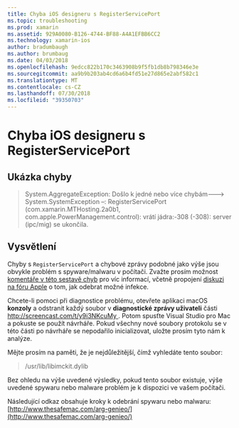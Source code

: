 ```yaml
---
title: Chyba iOS designeru s RegisterServicePort
ms.topic: troubleshooting
ms.prod: xamarin
ms.assetid: 929A0080-B126-4744-BF88-A4A1EFBB6CC2
ms.technology: xamarin-ios
author: bradumbaugh
ms.author: brumbaug
ms.date: 04/03/2018
ms.openlocfilehash: 9edcc822b170c3463908b9f5fb1db8b798346e3e
ms.sourcegitcommit: aa9b9b203ab4cd6a6b4fd51e27d865e2abf582c1
ms.translationtype: MT
ms.contentlocale: cs-CZ
ms.lasthandoff: 07/30/2018
ms.locfileid: "39350703"
---
```

# <a name="ios-designer-error-with-registerserviceport"></a>Chyba iOS designeru s RegisterServicePort

## <a name="sample-error"></a>Ukázka chyby
> System.AggregateException: Došlo k jedné nebo více chybám---> System.SystemException –: RegisterServicePort (com.xamarin.MTHosting.2a0b1, com.apple.PowerManagement.control): vrátí jádra:-308 (-308): server (ipc/mig) se ukončila.

## <a name="explanation"></a>Vysvětlení
Chyby s `RegisterServicePort` a chybové zprávy podobné jako výše jsou obvykle problém s spyware/malwaru v počítači. Zvažte prosím možnost [komentáře v této sestavě chyb](https://bugzilla.xamarin.com/show_bug.cgi?id=21907#c4) pro víc informací, včetně propojení [diskuzi na fóru Apple](https://discussions.apple.com/thread/5596008) o tom, jak odebrat možné infekce. 

Chcete-li pomoci při diagnostice problému, otevřete aplikaci macOS **konzoly** a odstranit každý soubor v **diagnostické zprávy uživateli** části [ http://screencast.com/t/y9i3NKcuMy ](http://screencast.com/t/y9i3NKcuMy). Potom spusťte Visual Studio pro Mac a pokuste se použít návrháře. Pokud všechny nové soubory protokolu se v této části po návrháře se nepodařilo inicializovat, uložte prosím tyto nám k analýze.  

Mějte prosím na paměti, že je nejdůležitější, čímž vyhledáte tento soubor: 
> /usr/lib/libimckit.dylib

Bez ohledu na výše uvedené výsledky, pokud tento soubor existuje, výše uvedené spywaru nebo malware problém je k dispozici ve vašem počítači.  

Následující odkaz obsahuje kroky k odebrání spywaru nebo malwaru: [http://www.thesafemac.com/arg-genieo/](http://www.thesafemac.com/arg-genieo/)  

